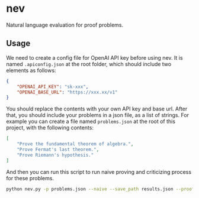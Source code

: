 # nev
Natural language evaluation for proof problems.

## Usage

We need to create a config file for OpenAI API key before using nev. It is named `.apiconfig.json` at the root folder, which should include two elements as follows:

```json
{
    "OPENAI_API_KEY": "sk-xxx",
    "OPENAI_BASE_URL": "https://xxx.xx/v1"
}
```

You should replace the contents with your own API key and base url. After that, you should include your problems in a json file, as a list of strings. For example you can create a file named `problems.json` at the root of this project, with the following contents:

```json
[
    "Prove the fundamental theorem of algebra.",
    "Prove Fermat's last theorem.",
    "Prove Riemann's hypothesis."
]
```

And then you can run this script to run naive proving and criticizing process for these problems.

```bash
python nev.py -p problems.json --naive --save_path results.json --proof_model o3-mini --eval_model o3-mini
```
